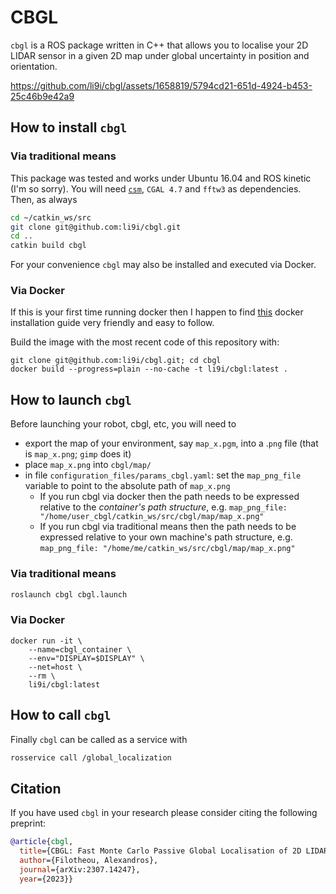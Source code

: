 # CBGL

`cbgl` is a ROS package written in C++ that allows you to localise your 2D
LIDAR sensor in a given 2D map under global uncertainty in position and
orientation.

<!--
Click on the image for a brief demo
[![CBGL in Willowgarage](https://img.youtube.com/vi/DkKdxFNJG4g/maxresdefault.jpg)](https://youtu.be/DkKdxFNJG4g)
-->


https://github.com/li9i/cbgl/assets/1658819/5794cd21-651d-4924-b453-25c46b9e42a9

## How to install `cbgl`

### Via traditional means

This package was tested and works under Ubuntu 16.04 and ROS kinetic (I'm so
sorry). You will need [`csm`](https://github.com/AndreaCensi/csm), `CGAL 4.7`
and `fftw3` as dependencies. Then, as always

```sh
cd ~/catkin_ws/src
git clone git@github.com:li9i/cbgl.git
cd ..
catkin build cbgl
```

For your convenience `cbgl` may also be installed and executed via Docker.

### Via Docker

If this is your first time running docker then I happen to find
[this](https://youtu.be/SAMPOK_lazw?t=67) docker installation guide very
friendly and easy to follow.

Build the image with the most recent code of this repository with:

```
git clone git@github.com:li9i/cbgl.git; cd cbgl
docker build --progress=plain --no-cache -t li9i/cbgl:latest .
```


## How to launch `cbgl`

Before launching your robot, cbgl, etc, you will need to

- export the map of your environment, say `map_x.pgm`, into a .`png` file
(that is `map_x.png`; `gimp` does it)
- place `map_x.png` into `cbgl/map/`
-  in file `configuration_files/params_cbgl.yaml`: set the `map_png_file`
variable to point to the absolute path of `map_x.png`
    - If you run cbgl via docker then the path needs to be expressed relative to the *container's path structure*, e.g.
    ```map_png_file: "/home/user_cbgl/catkin_ws/src/cbgl/map/map_x.png"```
    - If you run cbgl via traditional means then the path needs to be expressed relative to your own machine's path structure, e.g.
    ```map_png_file: "/home/me/catkin_ws/src/cbgl/map/map_x.png"```

### Via traditional means

```sh
roslaunch cbgl cbgl.launch
```

### Via Docker

```
docker run -it \
    --name=cbgl_container \
    --env="DISPLAY=$DISPLAY" \
    --net=host \
    --rm \
    li9i/cbgl:latest
```

## How to call `cbgl`

Finally `cbgl` can be called as a service with

```sh
rosservice call /global_localization
```


## Citation
If you have used `cbgl` in your research please consider citing the following preprint:

```bibtex
@article{cbgl,
  title={CBGL: Fast Monte Carlo Passive Global Localisation of 2D LIDAR Sensor},
  author={Filotheou, Alexandros},
  journal={arXiv:2307.14247},
  year={2023}}
